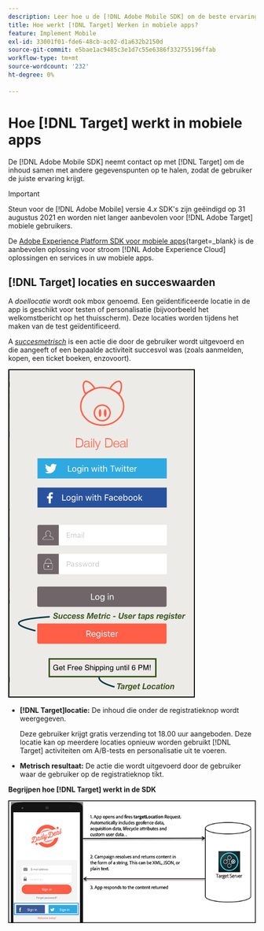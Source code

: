 ```yaml
---
description: Leer hoe u de [!DNL Adobe Mobile SDK] om de beste ervaringen te laten zien aan uw mobiele App-bezoekers.
title: Hoe werkt [!DNL Target] Werken in mobiele apps?
feature: Implement Mobile
exl-id: 33001f01-fde6-48cb-ac02-d1a632b2150d
source-git-commit: e5bae1ac9485c3e1d7c55e6386f332755196ffab
workflow-type: tm+mt
source-wordcount: '232'
ht-degree: 0%

---
```


# Hoe [!DNL Target] werkt in mobiele apps

De [!DNL Adobe Mobile SDK] neemt contact op met [!DNL Target] om de inhoud samen met andere gegevenspunten op te halen, zodat de gebruiker de juiste ervaring krijgt.

>[!IMPORTANT]
>
>Steun voor de [!DNL Adobe Mobile] versie 4.*x* SDK&#39;s zijn geëindigd op 31 augustus 2021 en worden niet langer aanbevolen voor [!DNL Adobe Target] mobiele gebruikers.
>
>De [Adobe Experience Platform SDK voor mobiele apps](https://developer.adobe.com/client-sdks/documentation/){target=_blank} is de aanbevolen oplossing voor stroom [!DNL Adobe Experience Cloud] oplossingen en services in uw mobiele apps.

## [!DNL Target] locaties en succeswaarden

A *doellocatie* wordt ook mbox genoemd. Een geïdentificeerde locatie in de app is geschikt voor testen of personalisatie (bijvoorbeeld het welkomstbericht op het thuisscherm). Deze locaties worden tijdens het maken van de test geïdentificeerd.

A *[succesmetrisch](https://experienceleague.adobe.com/docs/target/using/activities/success-metrics/success-metrics.html)* is een actie die door de gebruiker wordt uitgevoerd en die aangeeft of een bepaalde activiteit succesvol was (zoals aanmelden, kopen, een ticket boeken, enzovoort).

![alternatieve afbeelding](assets/mobile-target-location.png)

* **[!DNL Target]locatie:** De inhoud die onder de registratieknop wordt weergegeven.

  Deze gebruiker krijgt gratis verzending tot 18.00 uur aangeboden. Deze locatie kan op meerdere locaties opnieuw worden gebruikt [!DNL Target] activiteiten om A/B-tests en personalisatie uit te voeren.

* **Metrisch resultaat:** De actie die wordt uitgevoerd door de gebruiker waar de gebruiker op de registratieknop tikt.

**Begrijpen hoe [!DNL Target] werkt in de SDK**

![alternatieve afbeelding](assets/how-target-mobile-works.png)
